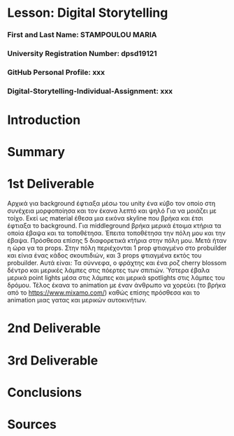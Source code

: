 # Lesson: Digital Storytelling

### First and Last Name: STAMPOULOU MARIA
### University Registration Number: dpsd19121
### GitHub Personal Profile: xxx
### Digital-Storytelling-Individual-Assignment: xxx

# Introduction



# Summary


# 1st Deliverable

Aρχικά για background έφτιαξα μέσω του unity ένα κύβο τον οποίο στη συνέχεια μορφοποίησα και τον έκανα λεπτό και ψηλό Για να μοιάζει με τοίχο. Εκεί ως material έθεσα μια εικόνα skyline που βρήκα και έτσι έφτιαξα το background. Για middleground βρήκα μερικά έτοιμα κτήρια τα οποία έβαψα και τα τοποθέτησα. Έπειτα τοποθέτησα την πόλη μου και την έβαψα. Πρόσθεσα επίσης 5 διαφορετικά κτήρια στην πόλη μου. Μετά ήταν η ώρα γα τα props. Στην πόλη περιέχονται 1 prop φτιαγμένο στο probuilder και είνια ένας κάδος σκουπιδιών, και 3 props φτιαγμένα εκτός του probuilder. Αυτά είναι: Τα σύννεφα, ο φράχτης και ένα ροζ cherry blossom δέντρο και μερικές λάμπες στις πόερτες των σπιτιών. Ύστερα έβαλα μερικά point lights μέσα στις λάμπες και μερικά spotlights στις λάμπες του δρόμου. Τέλος έκανα το animation με έναν άνθρωπο να χορεύει (το βρήκα από το https://www.mixamo.com/) καθώς επίσης πρόσθεσα και το animation μιας γατας και μερικών αυτοκινήτων.

# 2nd Deliverable


# 3rd Deliverable 


# Conclusions


# Sources

